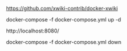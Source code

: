 
https://github.com/xwiki-contrib/docker-xwiki  

docker-compose -f docker-compose.yml up -d

http://localhost:8080/  

docker-compose -f docker-compose.yml down

